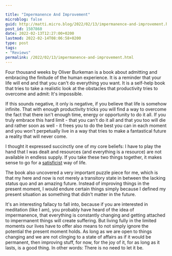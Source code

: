 ```yaml
---

title: "Impermanence And Improvement"
microblog: false
guid: http://matti.micro.blog/2022/02/13/impermanence-and-improvement.html
post_id: 1507860
date: 2022-02-13T12:27:00+0200
lastmod: 2022-02-14T08:06:58+0200
type: post
tags:
- "Reviews"
permalink: /2022/02/13/impermanence-and-improvement.html
---
```

Four thousand weeks by Oliver Burkeman is a book about admitting and embracing the finitude of the human experience. It is a reminder that your life will end and that you can't do everything you want. It is a self-help book that tries to take a realistic look at the obstacles that productivity tries to overcome and admit: It's impossible.

If this sounds negative, it only is negative, if you believe that life is somehow infinite. That with enough productivity tricks you will find a way to overcome the fact that there isn't enough time, energy or opportunity to do it all. If you truly embrace this hard limit - that you can't do it all and that you too will die and rather soon as well - it frees you to do the best you can in each moment and you won't perpetually live in a way that tries to make a fantastical future a reality that will never come.

I thought it expressed succinctly one of my core beliefs: I have to play the hand that I was dealt and resources (and everything is a resource) are not available in endless supply. If you take these two things together, it makes sense to go for a [satisficist](https://en.wikipedia.org/wiki/Satisficing) way of life.

The book also uncovered a very important puzzle piece for me, which is that my here and now is not merely a transitory state in between the lacking status quo and an amazing future. Instead of improving things in the present moment, I would endure certain things simply because I defined my present situation as something that didn't matter in the future.

It's an interesting fallacy to fall into, because if you are interested in meditation (like I am), you probably have heard of the idea of impermanence, that everything is constantly changing and getting attached to impermanent things will create suffering. But living fully in the limited moments our lives have to offer also means to not simply ignore the potential the present moment holds. As long as we are open to things changing and we are not clinging to a state of affairs as if it would be permanent, then improving stuff, for now, for the joy of it, for as long as it lasts, is a good thing. In other words: There is no need to let it be.

